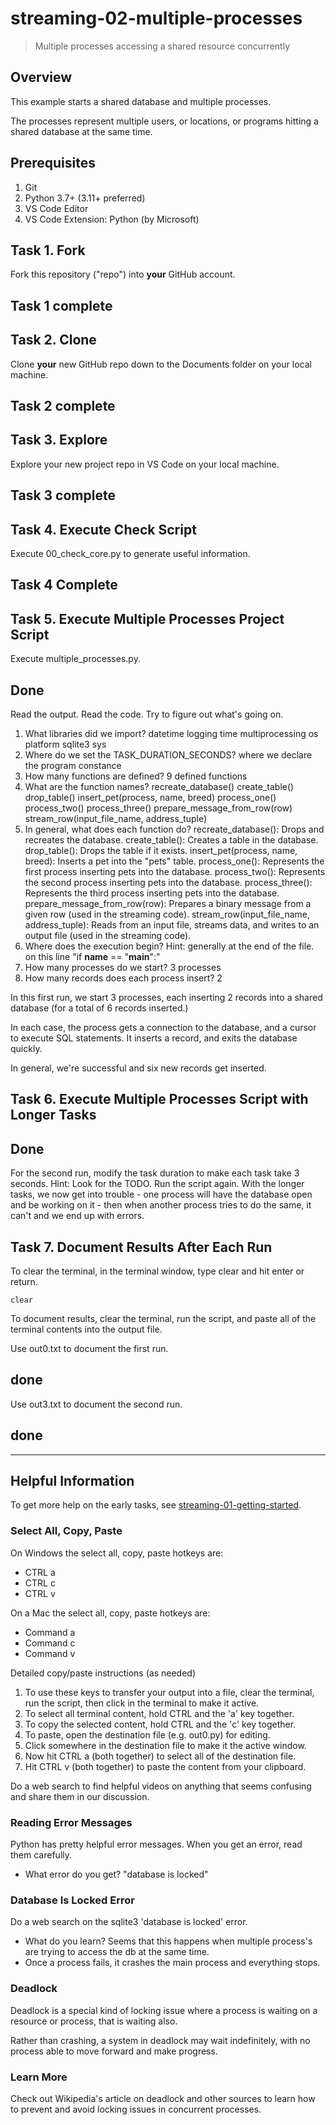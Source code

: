 # streaming-02-multiple-processes

> Multiple processes accessing a shared resource concurrently

## Overview

This example starts a shared database and multiple processes.

The processes represent multiple users, or locations, or programs 
hitting a shared database at the same time. 

## Prerequisites

1. Git
1. Python 3.7+ (3.11+ preferred)
1. VS Code Editor
1. VS Code Extension: Python (by Microsoft)

## Task 1. Fork 

Fork this repository ("repo") into **your** GitHub account. 

## Task 1 complete

## Task 2. Clone

Clone **your** new GitHub repo down to the Documents folder on your local machine. 

## Task 2 complete

## Task 3. Explore

Explore your new project repo in VS Code on your local machine.

## Task 3 complete

## Task 4. Execute Check Script

Execute 00_check_core.py to generate useful information.

## Task 4 Complete

## Task 5. Execute Multiple Processes Project Script

Execute multiple_processes.py.

## Done

Read the output. Read the code. 
Try to figure out what's going on. 

1. What libraries did we import?
datetime
logging
time
multiprocessing
os
platform
sqlite3
sys
1. Where do we set the TASK_DURATION_SECONDS? where we declare the program constance
1. How many functions are defined? 9 defined functions
1. What are the function names? 
recreate_database()
create_table()
drop_table()
insert_pet(process, name, breed)
process_one()
process_two()
process_three()
prepare_message_from_row(row)
stream_row(input_file_name, address_tuple)
1. In general, what does each function do? 
recreate_database(): Drops and recreates the database.
create_table(): Creates a table in the database.
drop_table(): Drops the table if it exists.
insert_pet(process, name, breed): Inserts a pet into the "pets" table.
process_one(): Represents the first process inserting pets into the database.
process_two(): Represents the second process inserting pets into the database.
process_three(): Represents the third process inserting pets into the database.
prepare_message_from_row(row): Prepares a binary message from a given row (used in the streaming code).
stream_row(input_file_name, address_tuple): Reads from an input file, streams data, and writes to an output file (used in the streaming code).
1. Where does the execution begin? Hint: generally at the end of the file.
    on this line "if __name__ == "__main__":"
1. How many processes do we start? 3 processes
1. How many records does each process insert? 2

In this first run, we start 3 processes, 
each inserting 2 records into a shared database 
(for a total of 6 records inserted.)

In each case, the process gets a connection to the database, 
and a cursor to execute SQL statements.
It inserts a record, and exits the database quickly.

In general, we're successful and six new records get inserted. 

## Task 6. Execute Multiple Processes Script with Longer Tasks

## Done

For the second run, modify the task duration to make each task take 3 seconds. 
Hint: Look for the TODO.
Run the script again. 
With the longer tasks, we now get into trouble - 
one process will have the database open and be working on it - 
then when another process tries to do the same, it can't and 
we end up with errors. 

## Task 7. Document Results After Each Run

To clear the terminal, in the terminal window, type clear and hit enter or return. 

`clear`

To document results, clear the terminal, run the script, and paste all of the terminal contents into the output file.

Use out0.txt to document the first run. 

## done

Use out3.txt to document the second run.

## done
-----

## Helpful Information

To get more help on the early tasks, see [streaming-01-getting-started](https://github.com/denisecase/streaming-01-getting-started).

### Select All, Copy, Paste

On Windows the select all, copy, paste hotkeys are:

- CTRL a 
- CTRL c 
- CTRL v 

On a Mac the select all, copy, paste hotkeys are:

- Command a
- Command c
- Command v

Detailed copy/paste instructions (as needed)

1. To use these keys to transfer your output into a file, 
clear the terminal, run the script, then click in the terminal to make it active.
1. To select all terminal content, hold CTRL and the 'a' key together. 
1. To copy the selected content, hold CTRL and the 'c' key together. 
1. To paste, open the destination file (e.g. out0.py) for editing.
1. Click somewhere in the destination file to make it the active window.
1. Now hit CTRL a (both together) to select all of the destination file.
1. Hit CTRL v (both together) to paste the content from your clipboard.

Do a web search to find helpful videos on anything that seems confusing
and share them in our discussion.

### Reading Error Messages

Python has pretty helpful error messages. 
When you get an error, read them carefully. 

- What error do you get? "database is locked"

### Database Is Locked Error

Do a web search on the sqlite3 'database is locked' error.

- What do you learn? Seems that this happens when multiple process's are trying to access the db at the same time. 
- Once a process fails, it crashes the main process and everything stops. 

### Deadlock

Deadlock is a special kind of locking issue where a process 
is waiting on a resource or process, that is waiting also. 

Rather than crashing, a system in deadlock may wait indefinitely, 
with no process able to move forward and make progress.

### Learn More

Check out Wikipedia's article on deadlock and other sources to learn how to prevent and avoid locking issues in concurrent processes. 
